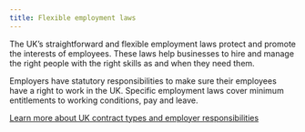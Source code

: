 ```yaml
---
title: Flexible employment laws
---
```

The UK’s straightforward and flexible employment laws protect and promote the interests of employees. These laws help businesses to hire and manage the right people with the right skills as and when they need them.
 
Employers have statutory responsibilities to make sure their employees have a right to work in the UK. Specific employment laws cover minimum entitlements to working conditions, pay and leave. 

[Learn more about UK contract types and employer responsibilities](https://www.gov.uk/contract-types-and-employer-responsibilities/overview)
